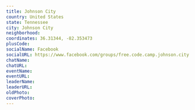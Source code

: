 ```yaml
---
title: Johnson City
country: United States
state: Tennessee
city: Johnson City
neighborhood: 
coordinates: 36.31344, -82.353473
plusCode:
socialName: Facebook
socialURL: https://www.facebook.com/groups/free.code.camp.johnson.city
chatName:
chatURL:
eventName:
eventURL:
leaderName:
leaderURL:
oldPhoto: 
coverPhoto:
---
```

